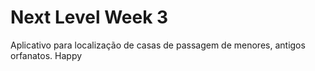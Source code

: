 # Next Level Week 3
Aplicativo para localização de casas de passagem de menores, antigos orfanatos.
Happy
